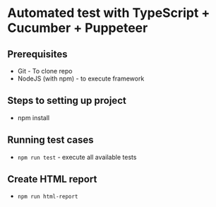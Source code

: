 # Automated test with TypeScript + Cucumber + Puppeteer

## Prerequisites
- Git - To clone repo
- NodeJS (with npm) - to execute framework

## Steps to setting up project
- npm install

## Running test cases

- `npm run test` - execute all available tests

## Create HTML report

- `npm run html-report`
